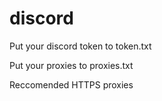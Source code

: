 # discord
Put your discord token to token.txt

Put your proxies to proxies.txt

Reccomended HTTPS proxies
